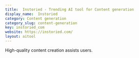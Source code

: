 ```yaml
---
title:  Instoried - Trending AI tool for Content generation
display_name:  Instoried
category: Content generation
category_slug: content-generation
key: instoried_com
website: https://instoried.com/
layout: aitool
---
```


High-quality content creation assists users.
